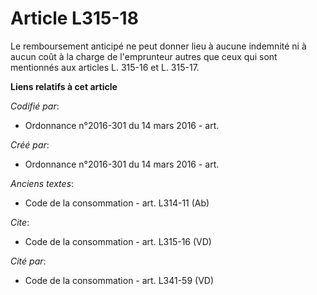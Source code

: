 # Article L315-18

Le remboursement anticipé ne peut donner lieu à aucune indemnité ni à aucun coût à la charge de l'emprunteur autres que ceux
qui sont mentionnés aux articles L. 315-16 et L. 315-17.

**Liens relatifs à cet article**

_Codifié par_:

  - Ordonnance n°2016-301 du 14 mars 2016 - art.

_Créé par_:

  - Ordonnance n°2016-301 du 14 mars 2016 - art.

_Anciens textes_:

  - Code de la consommation - art. L314-11 (Ab)

_Cite_:

  - Code de la consommation - art. L315-16 (VD)

_Cité par_:

  - Code de la consommation - art. L341-59 (VD)
